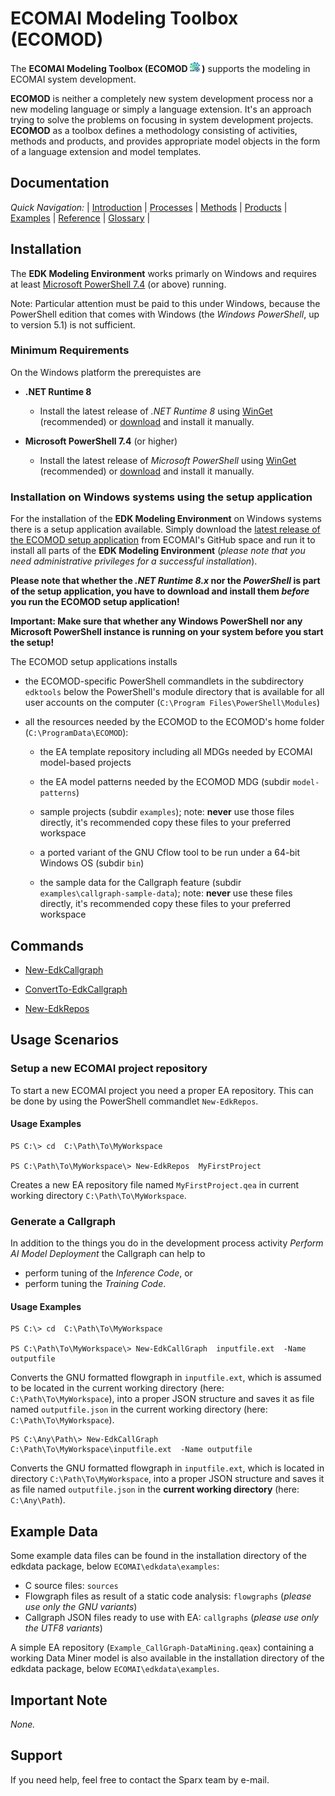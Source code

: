 # ECOMAI Modeling Toolbox (ECOMOD)

The **ECOMAI Modeling Toolbox (ECOMOD ![Logo](images/ECOMOD_MDG.bmp) )** supports the modeling in ECOMAI system development.

**ECOMOD** is neither a completely new system development process nor a new modeling language or simply a language extension. It's an approach trying to solve the problems on focusing in system development projects. **ECOMOD** as a toolbox defines a methodology consisting of activities, methods and products, and provides appropriate model objects in the form of a language extension and model templates.


## Documentation

_Quick Navigation:_ | [Introduction](docs/index.md) | [Processes](docs/processes.md) | [Methods](docs/methods.md) | [Products](docs/products.md) | [Examples](docs/examples.md) | [Reference](docs/quick-reference.md) | [Glossary](docs/glossary.md) |


## Installation

The **EDK Modeling Environment** works primarly on Windows and requires at least [Microsoft PowerShell 7.4](https://learn.microsoft.com/de-de/powershell/) (or above) running.

Note: Particular attention must be paid to this under Windows, because the PowerShell edition that comes with Windows (the _Windows PowerShell_, up to version 5.1) is not sufficient.


### Minimum Requirements

On the Windows platform the prerequistes are

+ **.NET Runtime 8**
    - Install the latest release of _.NET Runtime 8_ using [WinGet](https://learn.microsoft.com/en-us/dotnet/core/install/windows?WT.mc_id=dotnet-35129-website#install-with-windows-package-manager-winget) (recommended) or [download](https://dotnet.microsoft.com/en-us/download/dotnet/8.0) and install it manually.

+ **Microsoft PowerShell 7.4** (or higher)
    - Install the latest release of _Microsoft PowerShell_ using [WinGet](https://learn.microsoft.com/en-us/powershell/scripting/install/installing-powershell-on-windows?view=powershell-7.5#install-powershell-using-winget-recommended) (recommended) or [download](https://github.com/PowerShell/PowerShell/releases/latest) and install it manually.


### Installation on Windows systems using the setup application

For the installation of the **EDK Modeling Environment** on Windows systems there is a setup application available.
Simply download the [latest release of the ECOMOD setup application](https://github.com/eureka-ecomai/edktools/releases/latest) from ECOMAI's GitHub space and run it to install all parts of the **EDK Modeling Environment** (_please note that you need administrative privileges for a successful installation_).

**Please note that whether the *.NET Runtime 8.x* nor the *PowerShell* is part of the setup application, you have to download and install them *before* you run the ECOMOD setup application!**

**Important: Make sure that whether any Windows PowerShell nor any Microsoft PowerShell instance is running on your system before you start the setup!**

The ECOMOD setup applications installs

+  the ECOMOD-specific PowerShell commandlets in the subdirectory `edktools` below the PowerShell's module directory that is available for all user accounts on the computer (`C:\Program Files\PowerShell\Modules`)

+ all the resources needed by the ECOMOD to the ECOMOD's home folder (`C:\ProgramData\ECOMOD`):

  + the EA template repository including all MDGs needed by ECOMAI model-based projects

  + the EA model patterns needed by the ECOMOD MDG (subdir `model-patterns`)

  + sample projects (subdir `examples`); note: **never** use those files directly, it's recommended copy these files to your preferred workspace

  + a ported variant of the GNU Cflow tool to be run under a 64-bit Windows OS (subdir `bin`)

  + the sample data for the Callgraph feature (subdir `examples\callgraph-sample-data`); note: **never** use these files directly, it's recommended copy these files to your preferred workspace


## Commands

+ [New-EdkCallgraph](ps-commands/New-EdkCallgraph.md)

+ [ConvertTo-EdkCallgraph](ps-commands/ConvertTo-EdkCallgraph.md)

+ [New-EdkRepos](ps-commands/New-EdkRepos.md)


## Usage Scenarios

### Setup a new ECOMAI project repository

To start a new ECOMAI project you need a proper EA repository. This can be done by using the PowerShell commandlet `New-EdkRepos`.

#### Usage Examples

```
PS C:\> cd  C:\Path\To\MyWorkspace

PS C:\Path\To\MyWorkspace\> New-EdkRepos  MyFirstProject
```
Creates a new EA repository file named `MyFirstProject.qea` in current working directory `C:\Path\To\MyWorkspace`.


### Generate a Callgraph

In addition to the things you do in the development process activity _Perform AI Model Deployment_ the Callgraph can help to

* perform tuning of the _Inference Code_, or
* perform tuning the _Training Code_.


#### Usage Examples

```
PS C:\> cd  C:\Path\To\MyWorkspace

PS C:\Path\To\MyWorkspace\> New-EdkCallGraph  inputfile.ext  -Name outputfile
```
Converts the GNU formatted flowgraph in `inputfile.ext`, which is assumed to be located in the current working directory (here: `C:\Path\To\MyWorkspace`), into a proper JSON structure and saves it as file named `outputfile.json` in the current working directory (here: `C:\Path\To\MyWorkspace`).

```
PS C:\Any\Path\> New-EdkCallGraph  C:\Path\To\MyWorkspace\inputfile.ext  -Name outputfile
```
Converts the GNU formatted flowgraph in `inputfile.ext`, which is located in directory `C:\Path\To\MyWorkspace`, into a proper JSON structure and saves it as file named `outputfile.json` in the **current working directory** (here: `C:\Any\Path`).


## Example Data

Some example data files can be found in the installation directory of the edkdata package, below `ECOMAI\edkdata\examples`:

+ C source files: `sources`
+ Flowgraph files as result of a static code analysis: `flowgraphs` (_please use only the GNU variants_)
+ Callgraph JSON files ready to use with EA: `callgraphs` (_please use only the UTF8 variants_)

A simple EA repository (`Example_CallGraph-DataMining.qeax`) containing a working Data Miner model is also available in the installation directory of the edkdata package, below `ECOMAI\edkdata\examples`.


## Important Note

_None._

## Support

If you need help, feel free to contact the Sparx team by e-mail.
